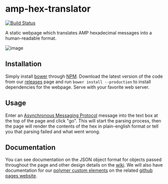 # amp-hex-translator
[![Build Status](https://travis-ci.org/emanguy/amp-hex-translator.svg?branch=master)](https://travis-ci.org/emanguy/amp-hex-translator)

A static webpage which translates AMP hexadecimal messages into a human-readable format.

![image](https://cloud.githubusercontent.com/assets/6354401/21083274/cac9769c-bfba-11e6-9d86-3659465ebceb.png)

## Installation

Simply install [bower](https://bower.io/) through [NPM](https://nodejs.org). Download the latest version of the code from our [releases](https://github.com/emanguy/amp-hex-translator/releases) page and run `bower install --production` to install dependencies for the webpage. Serve with your favorite web server.

## Usage

Enter an [Asynchronous Messaging Protocol](https://tools.ietf.org/html/draft-birrane-dtn-amp-03) message into the text box at the top of the page and click "go". This will start the parsing process, then the page will render the contents of the hex in plain-english format or tell you that parsing failed and what went wrong.

## Documentation

You can see documentation on the JSON object format for objects passed throughout the page and other design details on the [wiki](https://github.com/emanguy/amp-hex-translator/wiki). We will also have documentation for our [polymer custom elements](https://www.polymer-project.org/1.0/docs/devguide/feature-overview) on the related [github pages website](http://emanguy.github.io/amp-hex-translator/).
